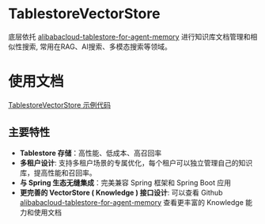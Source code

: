 # TablestoreVectorStore

底层依托 [alibabacloud-tablestore-for-agent-memory](https://github.com/aliyun/alibabacloud-tablestore-for-agent-memory) 进行知识库文档管理和相似性搜索, 常用在RAG、AI搜索、多模态搜索等领域。 

# 使用文档

[TablestoreVectorStore 示例代码](src/test/java/com/alibaba/cloud/ai/vectorstore/tablestore/example/TablestoreVectorStoreExample.java)


## 主要特性

- **Tablestore 存储**：高性能、低成本、高召回率
- **多租户设计**: 支持多租户场景的专属优化，每个租户可以独立管理自己的知识库，提高性能和召回率。
- **与 Spring 生态无缝集成**：完美兼容 Spring 框架和 Spring Boot 应用
- **更完善的 VectorStore ( Knowledge ) 接口设计**: 可以查看 Github [alibabacloud-tablestore-for-agent-memory](https://github.com/aliyun/alibabacloud-tablestore-for-agent-memory) 查看更丰富的 Knowledge 能力和使用文档